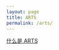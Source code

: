 ```yaml
---
layout: page
title: ARTS 
permalink: /arts/
---
```


[什么是 ARTS](https://time.geekbang.org/column/article/85839)

